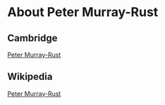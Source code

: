 # About Peter Murray-Rust

## Cambridge
[Peter Murray-Rust](http://www-pmr.ch.cam.ac.uk/)

## Wikipedia
[Peter Murray-Rust](http://en.wikipedia.org/wiki/Peter_Murray-Rust)
